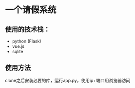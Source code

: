 # 一个请假系统
## 使用的技术栈：
- python (Flask)
- vue.js
- sqlite
## 使用方法 
clone之后安装必要的库，运行app.py，使用ip+端口用浏览器访问
